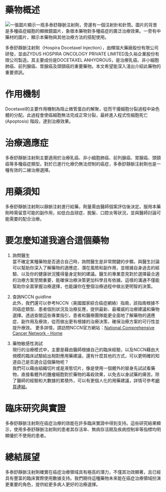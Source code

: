 # 藥物概述
![一張圖片顯示一瓶多泰舒靜脈注射劑，旁邊有一個注射針和針筒。圖片的背景是多種癌症細胞的顯微鏡圖片，象徵本藥物對多種癌症的廣泛治療效果。一旁有中藥材的圖片，顯示本藥物與其他治療方法的搭配使用。](https://i.imgur.com/Iz5Haj4.jpeg)

多泰舒靜脈注射劑（Hospira Docetaxel Injection），由輝瑞大藥廠股份有限公司研發，並由ZYDUS HOSPIRA ONCOLOGY PRIVATE LIMITED及久裕企業股份有限公司製造。其主要成份是DOCETAXEL ANHYDROUS，是治療乳癌、非小細胞肺癌、前列腺癌、胃腺癌及頭頸癌的重要藥物。本文希望能深入淺出介紹此藥物的重要資訊。

# 作用機制

Docetaxel的主要作用機制為阻止微管蛋白的解聚，從而干擾細胞分裂過程中染色體的分配。此過程會使癌細胞無法完成正常分裂，最終進入程式性細胞死亡 (Apoptosis) 階段，達到治療效果。

# 治療適應症

多泰舒靜脈注射劑主要適用於治療乳癌、非小細胞肺癌、前列腺癌、胃腺癌、頭頸癌等多種癌症類型。對於已進行化療仍無法控制的癌症，多泰舒靜脈注射劑也是一種有效的二線治療選擇。

# 用藥須知

多泰舒靜脈注射劑以靜脈注射進行給藥，劑量需由醫師個案評估後決定。服用本藥劑時需留意可能的副作用，如低白血球症、脫髮、口腔炎等狀況，並與醫師討論可能需要的配合治療。

# 要怎麼知道我適合這個藥物 

1. 詢問醫生  
當不確定某種藥物是否適合自己時，詢問醫生是非常關鍵的步驟。與醫生討論可以幫助你深入了解藥物的適應症、潛在風險和副作用，並根據自身過去的經驗、以及你的健康狀況獲得量身定制的建議。醫生的專業意見對於選擇最合適的治療方案至關重要，能確保治療決策更加科學且有依據。這樣的溝通不僅能幫助你全面掌握治療選擇，也能讓你在整個治療過程中做出更明智的決策。 

2. 查詢NCCN guidline  
此外，我們還可以參考NCCN（美國國家綜合癌症網絡）指南，該指南根據不同癌症類型、患者個別狀況及治療反應，提供最新、最權威的治療建議和藥物選擇。透過查閱這些專業指引，患者和醫療團隊能更全面地了解藥物的適應症、副作用及療效，從而做出更有根據的治療決策，確保治療方案的可行性並提升療效。 
更多詳情，請訪問NCCN官方網站：[National Comprehensive Cancer Network - Home](https://www.nccn.org/)

3. 藥物敏感性測試  
現行的治療模式中，主要是藉由醫師根據自己的臨床經驗，以及NCCN藉由大規模的臨床試驗給出相對應用藥建議，還有什麼其他的方式，可以更明確的知道自己是否適合這個藥物呢？   
我們可以藉由組織切片或是液態切片，像是使用一個體外的替身先試試看藥物，直接看體外的腫瘤細胞對於藥物的毒殺效果，以免去以身試藥的痛苦。除了醫師的經驗和大數據的累積外，可以有更個人化的用藥建議，詳情可參考[網頁連結](https://info.cancerfree.io/)。

# 臨床研究與實證

多泰舒靜脈注射劑在癌症治療的效能在許多臨床實證中得到支持。這些研究結果顯示，使用多泰舒靜脈注射劑的患者其存活率、無病存活期及疾病控制率等指標均明顯優於不使用的患者。

# 總結展望

多泰舒靜脈注射劑確實在癌症治療領域具有極高的潛力，不僅其功效顯著，且已經具有豐富的臨床實際使用數據支持。我們期待這種藥物未來能在癌症治療領域扮演更重要的角色，提供給更多病人更好的治療選擇。

